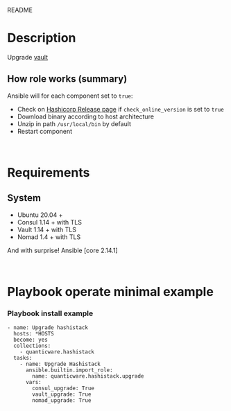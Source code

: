 README
# Description
Upgrade [vault](https://vaultproject.io)

## How role works (summary)
Ansible will for each component set to `true`:
- Check on [Hashicorp Release page](https://releases.hashicorp.com) if `check_online_version` is set to `true`
- Download binary according to host architecture
- Unzip in path `/usr/local/bin` by default
- Restart component

&nbsp;
# Requirements

## System
* Ubuntu 20.04 +
* Consul 1.14 + with TLS
* Vault 1.14 + with TLS
* Nomad 1.4 + with TLS

And with surprise! Ansible [core 2.14.1]

&nbsp;
# Playbook operate minimal example

### Playbook install example

```
- name: Upgrade hashistack
  hosts: *HOSTS
  become: yes
  collections:
    - quanticware.hashistack
  tasks:
    - name: Upgrade Hashistack
      ansible.builtin.import_role:
        name: quanticware.hashistack.upgrade
      vars:
        consul_upgrade: True
        vault_upgrade: True
        nomad_upgrade: True
```
